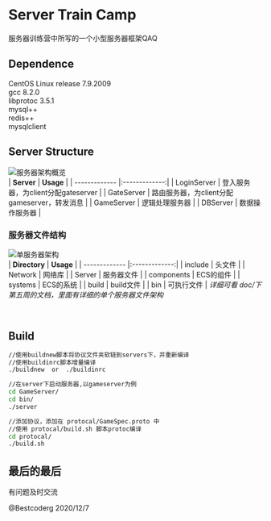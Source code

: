 # Server Train Camp
服务器训练营中所写的一个小型服务器框架QAQ
<br>

## Dependence
CentOS Linux release 7.9.2009
<br>
gcc 8.2.0
<br>
libprotoc 3.5.1
<br>
mysql++
<br>
redis++
<br>
mysqlclient
<br>

## Server Structure
![服务器架构概览](https://img2020.cnblogs.com/blog/1220845/202012/1220845-20201207104853164-1083584620.jpg)
<br>
| **Server**       |      **Usage**      |
| ------------- |:-------------:|
| LoginServer | 登入服务器，为client分配gateserver |
| GateServer | 路由服务器，为client分配gameserver，转发消息 |
| GameServer | 逻辑处理服务器 |
| DBServer | 数据操作服务器  |

### 服务器文件结构
![单服务器架构](https://img2020.cnblogs.com/blog/1220845/202012/1220845-20201207104846815-1461331696.jpg)
<br>
| **Directory**       |      **Usage**      |
| ------------- |:-------------:|
| include | 头文件 |
| Network | 网络库 |
| Server | 服务器文件 |
| components | ECS的组件  |
| systems | ECS的系统  |
| build | build文件  |
| bin | 可执行文件  |
*详细可看 doc/下第五周的文档，里面有详细的单个服务器文件架构*

<br>

## Build

```bash
//使用buildnew脚本将协议文件夹软链到servers下，并重新编译
//使用buildinrc脚本增量编译
./buildnew  or  ./buildinrc

//在server下启动服务器,以gameserver为例
cd GameServer/
cd bin/
./server

//添加协议，添加在 protocal/GameSpec.proto 中
//使用 protocal/build.sh 脚本protoc编译
cd protocal/
./build.sh
```

## 最后的最后
有问题及时交流
<br>

@Bestcoderg 2020/12/7
